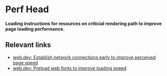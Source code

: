 # Perf Head

**Loading instructions for resources on criticial rendering path to improve page loading performance.**

## Relevant links

- [web.dev: Establish network connections early to improve perceived page speed](https://web.dev/articles/preconnect-and-dns-prefetch)
- [web.dev: Preload web fonts to improve loading speed](https://web.dev/articles/codelab-preload-web-fonts)
